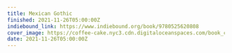```yaml
---
title: Mexican Gothic
finished: 2021-11-26T05:00:00Z
indiebound_link: https://www.indiebound.org/book/9780525620808
cover_image: https://coffee-cake.nyc3.cdn.digitaloceanspaces.com/book_covers/2021/mexican-gothic.jpg
date: 2021-11-26T05:00:00Z
---
```

